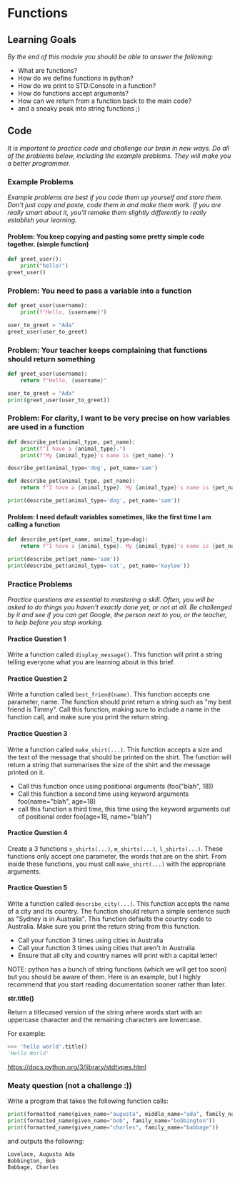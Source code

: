 # Functions

## Learning Goals

*By the end of this module you should be able to answer the following:*

* What are functions?
* How do we define functions in python?
* How do we print to STD:Console in a function?
* How do functions accept arguments?
* How can we return from a function back to the main code?
* and a sneaky peak into string functions ;)

## Code

*It is important to practice code and challenge our brain in new ways. Do all of the problems below, including the example problems. They will make you a better programmer.*

### Example Problems

*Example problems are best if you code them up yourself and store them. Don't just copy and paste, code them in and make them work. If you are really smart about it, you'll remake them slightly differently to really establish your learning.*

#### Problem: You keep copying and pasting some pretty simple code together. (simple function)

```python
def greet_user():
    print("hello!")
greet_user()
```

### Problem: You need to pass a variable into a function

```python
def greet_user(username):
    print(f"Hello, {username}")

user_to_greet = "Ada"
greet_user(user_to_greet)
```

### Problem: Your teacher keeps complaining that functions should return something

```python
def greet_user(username):
    return f"Hello, {username}"

user_to_greet = "Ada"
print(greet_user(user_to_greet))
```

### Problem: For clarity, I want to be very precise on how variables are used in a function

```python
def describe_pet(animal_type, pet_name):
    print(f"I have a {animal_type}.")
    print(f"My {animal_type}'s name is {pet_name}.")

describe_pet(animal_type='dog', pet_name='sam')
```

```python
def describe_pet(animal_type, pet_name):
    return f"I have a {animal_type}. My {animal_type}'s name is {pet_name}."

print(describe_pet(animal_type='dog', pet_name='sam'))
```

#### Problem: I need default variables sometimes, like the first time I am calling a function

```python
def describe_pet(pet_name, animal_type=dog):
    return f"I have a {animal_type}. My {animal_type}'s name is {pet_name}."

print(describe_pet(pet_name='sam'))
print(describe_pet(animal_type='cat', pet_name='kaylee'))

```

### Practice Problems

*Practice questions are essential to mastering a skill. Often, you will be asked to do things you haven't exactly done yet, or not at all. Be challenged by it and see if you can get Google, the person next to you, or the teacher, to help before you stop working.*

#### Practice Question 1

Write a function called `display_message()`. This function will print a string telling everyone what you are learning about in this brief. 

#### Practice Question 2

Write a function called `best_friend(name)`. This function accepts one parameter, name. The function should print return a string such as "my best friend is Timmy". Call this function, making sure to include a name in the function call, and make sure you print the return string.  

#### Practice Question 3

Write a function called `make_shirt(...)`. This function accepts a size and the text of the message that should be printed on the shirt. The function will return a string that summarises the size of the shirt and the message printed on it.

* Call this function once using positional arguments (foo("blah", 18))
* Call this function a second time using keyword arguments foo(name="blah", age=18)
* call this function a third time, this time using the keyword arguments out of positional order foo(age=18, name="blah")

#### Practice Question 4

Create a 3 functions `s_shirts(...)`, `m_shirts(...)`, `l_shirts(...)`. These functions only accept one parameter, the words that are on the shirt. From inside these functions, you must call `make_shirt(...)` with the appropriate arguments.

#### Practice Question 5

Write a function called `describe_city(...)`. This function accepts the name of a city and its country. The function should return a simple sentence such as "Sydney is in Australia". This function defaults the country code to Australia. Make sure you print the return string from this function.

* Call your function 3 times using cities in Australia
* Call your function 3 times using cities that aren't in Australia
* Ensure that all city and country names will print with a capital letter!

NOTE: python has a bunch of string functions (which we will get too soon) but you should be aware of them. Here is an example, but I highly recommend that you start reading documentation sooner rather than later.

**str.title()**

Return a titlecased version of the string where words start with an uppercase character and the remaining characters are lowercase.

For example:

```python
>>> 'hello world'.title()
'Hello World'
```

https://docs.python.org/3/library/stdtypes.html

### Meaty question (not a challenge :))

Write a program that takes the following function calls: 

```python
print(formatted_name(given_name="augusta", middle_name="ada", family_name="lovelace"))
print(formatted_name(given_name="bob", family_name="bobbington"))
print(formatted_name(given_name="charles", family_name="babbage"))
```

and outputs the following:

```cmd
Lovelace, Augusta Ada
Bobbington, Bob
Babbage, Charles
```

